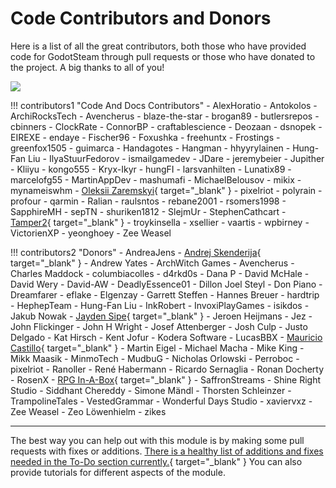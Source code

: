 # Code Contributors and Donors

Here is a list of all the great contributors, both those who have provided code for GodotSteam through pull requests or those who have donated to the project. A big thanks to all of you!

<a href="https://github.com/GodotSteam/GodotSteam/graphs/contributors">
  <img src="https://contrib.rocks/image?repo=GodotSteam/GodotSteam" />
</a>

<div class="contrib-grid" markdown>

!!! contributors1 "Code And Docs Contributors"
	- AlexHoratio
	- Antokolos
	- ArchiRocksTech
	- Avencherus
	- blaze-the-star
	- brogan89
	- butlersrepos
	- cbinners
	- ClockRate
	- ConnorBP
	- craftablescience
	- Deozaan
	- dsnopek
	- EIREXE
	- endaye
	- Fischer96
	- Foxushka
	- freehuntx
	- Frostings
	- greenfox1505
	- guimarca
	- Handagotes
	- Hangman
	- hhyyrylainen
	- Hung-Fan Liu
	- IlyaStuurFedorov
	- ismailgamedev
	- JDare
	- jeremybeier
	- Jupither
	- Kliiyu
	- kongo555
	- Kryx-Ikyr
	- hungFI
	- larsvanhilten
	- Lunatix89
	- marcelofg55
	- MartinAppDev
	- mashumafi
	- MichaelBelousov
	- mikix
	- mynameiswhm
	- [Oleksii Zaremskyi](https://savelife.in.ua/){ target="\_blank" }
	- pixelriot
	- polyrain
	- profour
	- qarmin
	- Ralian
	- raulsntos
	- rebane2001
	- rsomers1998
	- SapphireMH
	- sepTN
	- shuriken1812
	- SlejmUr
	- StephenCathcart
	- [Tamper2](https://honkofheroes.com/){ target="\_blank" }
	- troykinsella
	- xsellier
	- vaartis
	- wpbirney
	- VictorienXP
	- yeonghoey
	- Zee Weasel

!!! contributors2 "Donors"
	- AndreaJens
	- [Andrej Skenderija](https://skenda.me/){ target="\_blank" }
	- Andrew Yates
	- ArchWitch Games
	- Avencherus
	- Charles Maddock
	- columbiacolles
	- d4rkd0s
	- Dana P
	- David McHale
	- David Wery
	- David-AW
	- DeadlyEssence01
	- Dillon Joel Steyl
	- Don Piano
	- Dreamfarer
	- eflake
	- Elgenzay
	- Garrett Steffen
	- Hannes Breuer
	- hardtrip
	- HephepTeam
	- Hung-Fan Liu
	- InkRobert
	- InvoxiPlayGames
	- isikdos
	- Jakub Nowak
	- [Jayden Sipe](https://jaydensipe.github.io/){ target="\_blank" }
	- Jeroen Heijmans
	- Jez
	- John Flickinger
	- John H Wright
	- Josef Attenberger
	- Josh Culp
	- Justo Delgado
	- Kat Hirsch
	- Kent Jofur
	- Kodera Software
	- LucasBBX
	- [Mauricio Castillo](https://twitter.com/maurimodev){ target="\_blank" }
	- Martin Eigel
	- Michael Macha
	- Mike King
	- Mikk Maasik
	- MinmoTech
	- MudbuG
	- Nicholas Orlowski
	- Perroboc
	- pixelriot
	- Ranoller
	- René Habermann
	- Ricardo Sernaglia
	- Ronan Docherty
	- RosenX
	- [RPG In-A-Box](https://rpginabox.com/){ target="\_blank" }
	- SaffronStreams
	- Shine Right Studio
	- Siddhant Chereddy
	- Simone Mändl
	- Thorsten Schleinzer
	- TrampolineTales
	- VestedGrammar
	- Wonderful Days Studio
	- xaviervxz
	- Zee Weasel
	- Zeo Löwenhielm
	- zikes

</div>

<hr/>

The best way you can help out with this module is by making some pull requests with fixes or additions. [There is a healthy list of additions and fixes needed in the To-Do section currently.](https://github.com/orgs/GodotSteam/projects/3){ target="\_blank" } You can also provide tutorials for different aspects of the module.
